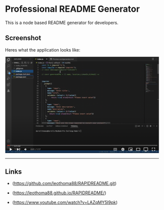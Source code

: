 # Professional README Generator

This is a node based README generator for developers.

## Screenshot 

Heres what the application looks like:

![Work Day Scheduler](./Screen%20Shot%202022-09-06%20at%205.24.39%20PM.png)

---

## Links 

* (https://github.com/leothoma88/RAPIDREADME.git)

* (https://leothoma88.github.io/RAPIDREADME/)

* (https://www.youtube.com/watch?v=LAZqMY5I9pk)